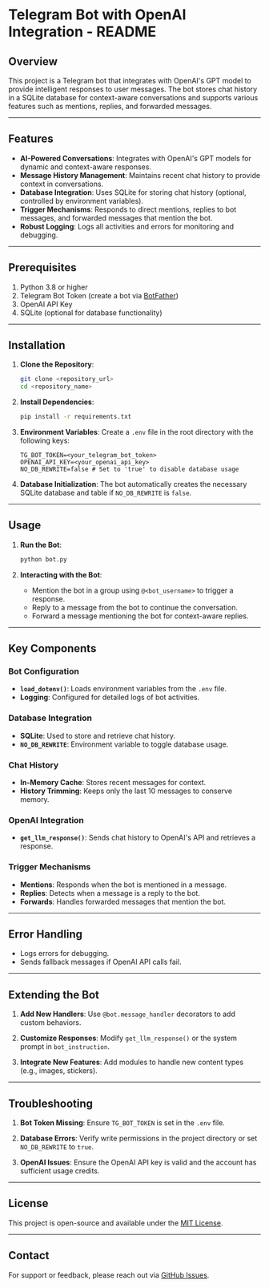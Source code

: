 # Telegram Bot with OpenAI Integration - README

## Overview

This project is a Telegram bot that integrates with OpenAI's GPT model to provide intelligent responses to user messages. The bot stores chat history in a SQLite database for context-aware conversations and supports various features such as mentions, replies, and forwarded messages.

---

## Features

- **AI-Powered Conversations**: Integrates with OpenAI's GPT models for dynamic and context-aware responses.
- **Message History Management**: Maintains recent chat history to provide context in conversations.
- **Database Integration**: Uses SQLite for storing chat history (optional, controlled by environment variables).
- **Trigger Mechanisms**: Responds to direct mentions, replies to bot messages, and forwarded messages that mention the bot.
- **Robust Logging**: Logs all activities and errors for monitoring and debugging.

---

## Prerequisites

1. Python 3.8 or higher
2. Telegram Bot Token (create a bot via [BotFather](https://core.telegram.org/bots#botfather))
3. OpenAI API Key
4. SQLite (optional for database functionality)

---

## Installation

1. **Clone the Repository**:
   ```bash
   git clone <repository_url>
   cd <repository_name>
   ```

2. **Install Dependencies**:
   ```bash
   pip install -r requirements.txt
   ```

3. **Environment Variables**:
   Create a `.env` file in the root directory with the following keys:
   ```env
   TG_BOT_TOKEN=<your_telegram_bot_token>
   OPENAI_API_KEY=<your_openai_api_key>
   NO_DB_REWRITE=false # Set to 'true' to disable database usage
   ```

4. **Database Initialization**:
   The bot automatically creates the necessary SQLite database and table if `NO_DB_REWRITE` is `false`.

---

## Usage

1. **Run the Bot**:
   ```bash
   python bot.py
   ```

2. **Interacting with the Bot**:
   - Mention the bot in a group using `@<bot_username>` to trigger a response.
   - Reply to a message from the bot to continue the conversation.
   - Forward a message mentioning the bot for context-aware replies.

---

## Key Components

### Bot Configuration
- **`load_dotenv()`**: Loads environment variables from the `.env` file.
- **Logging**: Configured for detailed logs of bot activities.

### Database Integration
- **SQLite**: Used to store and retrieve chat history.
- **`NO_DB_REWRITE`**: Environment variable to toggle database usage.

### Chat History
- **In-Memory Cache**: Stores recent messages for context.
- **History Trimming**: Keeps only the last 10 messages to conserve memory.

### OpenAI Integration
- **`get_llm_response()`**: Sends chat history to OpenAI's API and retrieves a response.

### Trigger Mechanisms
- **Mentions**: Responds when the bot is mentioned in a message.
- **Replies**: Detects when a message is a reply to the bot.
- **Forwards**: Handles forwarded messages that mention the bot.

---

## Error Handling

- Logs errors for debugging.
- Sends fallback messages if OpenAI API calls fail.

---

## Extending the Bot

1. **Add New Handlers**:
   Use `@bot.message_handler` decorators to add custom behaviors.

2. **Customize Responses**:
   Modify `get_llm_response()` or the system prompt in `bot_instruction`.

3. **Integrate New Features**:
   Add modules to handle new content types (e.g., images, stickers).

---

## Troubleshooting

1. **Bot Token Missing**:
   Ensure `TG_BOT_TOKEN` is set in the `.env` file.

2. **Database Errors**:
   Verify write permissions in the project directory or set `NO_DB_REWRITE` to `true`.

3. **OpenAI Issues**:
   Ensure the OpenAI API key is valid and the account has sufficient usage credits.

---

## License

This project is open-source and available under the [MIT License](LICENSE).

---

## Contact

For support or feedback, please reach out via [GitHub Issues](<repository_issues_url>).